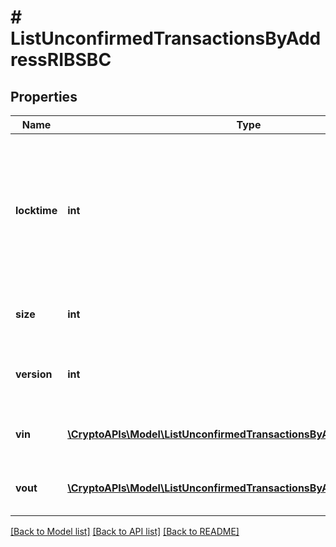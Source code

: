 # # ListUnconfirmedTransactionsByAddressRIBSBC

## Properties

Name | Type | Description | Notes
------------ | ------------- | ------------- | -------------
**locktime** | **int** | Represents the locktime on the transaction on the specific blockchain, i.e. the blockheight at which the transaction is valid. |
**size** | **int** | Represents the total size of this transaction. |
**version** | **int** | Represents the transaction&#39;s version number. |
**vin** | [**\CryptoAPIs\Model\ListUnconfirmedTransactionsByAddressRIBSBCVin[]**](ListUnconfirmedTransactionsByAddressRIBSBCVin.md) | Represents the transaction inputs. |
**vout** | [**\CryptoAPIs\Model\ListUnconfirmedTransactionsByAddressRIBSBCVout[]**](ListUnconfirmedTransactionsByAddressRIBSBCVout.md) | Represents the transaction outputs. |

[[Back to Model list]](../../README.md#models) [[Back to API list]](../../README.md#endpoints) [[Back to README]](../../README.md)
